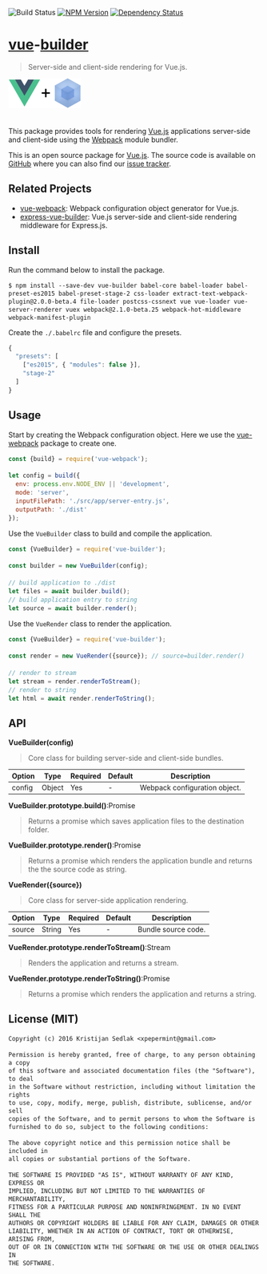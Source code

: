![Build Status](https://travis-ci.org/xpepermint/vue-builder.svg?branch=master)&nbsp;[![NPM Version](https://badge.fury.io/js/vue-builder.svg)](https://badge.fury.io/js/vue-builder)&nbsp;[![Dependency Status](https://gemnasium.com/xpepermint/vue-builder.svg)](https://gemnasium.com/xpepermint/vue-builder)

# [vue](http://vuejs.org)-[builder](https://webpack.github.io)

> Server-side and client-side rendering for Vue.js.

<img src="logo.png" height="60" style="margin-bottom: 20px" />

This package provides tools for rendering [Vue.js](http://vuejs.org) applications server-side and client-side using the [Webpack](https://webpack.github.io) module bundler.

This is an open source package for [Vue.js](http://vuejs.org/). The source code is available on [GitHub](https://github.com/xpepermint/vue-builder) where you can also find our [issue tracker](https://github.com/xpepermint/vue-builder/issues).

## Related Projects

* [vue-webpack](https://github.com/xpepermint/vue-webpack): Webpack configuration object generator for Vue.js.
* [express-vue-builder](https://github.com/xpepermint/express-vue-builder): Vue.js server-side and client-side rendering middleware for Express.js.

## Install

Run the command below to install the package.

```
$ npm install --save-dev vue-builder babel-core babel-loader babel-preset-es2015 babel-preset-stage-2 css-loader extract-text-webpack-plugin@2.0.0-beta.4 file-loader postcss-cssnext vue vue-loader vue-server-renderer vuex webpack@2.1.0-beta.25 webpack-hot-middleware webpack-manifest-plugin
```

Create the `./.babelrc` file and configure the presets.

```js
{
  "presets": [
    ["es2015", { "modules": false }],
    "stage-2"
  ]
}
```

## Usage

Start by creating the Webpack configuration object. Here we use the [vue-webpack](https://github.com/xpepermint/vue-webpack) package to create one.

```js
const {build} = require('vue-webpack');

let config = build({
  env: process.env.NODE_ENV || 'development',
  mode: 'server',
  inputFilePath: './src/app/server-entry.js',
  outputPath: './dist'
});
```

Use the `VueBuilder` class to build and compile the application.

```js
const {VueBuilder} = require('vue-builder');

const builder = new VueBuilder(config);

// build application to ./dist
let files = await builder.build();
// build application entry to string
let source = await builder.render();
```

Use the `VueRender` class to render the application.

```js
const {VueBuilder} = require('vue-builder');

const render = new VueRender({source}); // source=builder.render()

// render to stream
let stream = render.renderToStream();
// render to string
let html = await render.renderToString();
```

## API

**VueBuilder(config)**

> Core class for building server-side and client-side bundles.

| Option | Type | Required | Default | Description
|--------|------|----------|---------|------------
| config | Object | Yes | - | Webpack configuration object.

**VueBuilder.prototype.build()**:Promise

> Returns a promise which saves application files to the destination folder.

**VueBuilder.prototype.render()**:Promise

> Returns a promise which renders the application bundle and returns the the source code as string.

**VueRender({source})**

> Core class for server-side application rendering.

| Option | Type | Required | Default | Description
|--------|------|----------|---------|------------
| source | String | Yes | - | Bundle source code.

**VueRender.prototype.renderToStream()**:Stream

> Renders the application and returns a stream.

**VueRender.prototype.renderToString()**:Promise

> Returns a promise which renders the application and returns a string.

## License (MIT)

```
Copyright (c) 2016 Kristijan Sedlak <xpepermint@gmail.com>

Permission is hereby granted, free of charge, to any person obtaining a copy
of this software and associated documentation files (the "Software"), to deal
in the Software without restriction, including without limitation the rights
to use, copy, modify, merge, publish, distribute, sublicense, and/or sell
copies of the Software, and to permit persons to whom the Software is
furnished to do so, subject to the following conditions:

The above copyright notice and this permission notice shall be included in
all copies or substantial portions of the Software.

THE SOFTWARE IS PROVIDED "AS IS", WITHOUT WARRANTY OF ANY KIND, EXPRESS OR
IMPLIED, INCLUDING BUT NOT LIMITED TO THE WARRANTIES OF MERCHANTABILITY,
FITNESS FOR A PARTICULAR PURPOSE AND NONINFRINGEMENT. IN NO EVENT SHALL THE
AUTHORS OR COPYRIGHT HOLDERS BE LIABLE FOR ANY CLAIM, DAMAGES OR OTHER
LIABILITY, WHETHER IN AN ACTION OF CONTRACT, TORT OR OTHERWISE, ARISING FROM,
OUT OF OR IN CONNECTION WITH THE SOFTWARE OR THE USE OR OTHER DEALINGS IN
THE SOFTWARE.
```
